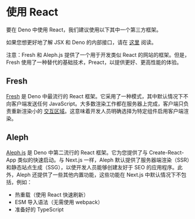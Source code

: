 # 使用 React

要在 Deno 中使用 React，我们建议使用以下其中一个第三方框架。

如果您想更好地了解 JSX 和 Deno 的内部接口，请在 [这里](../advanced/jsx_dom)
阅读。

注意：Fresh 和 Aleph.js 提供了一个用于开发类似 React 的网站的框架。但是，Fresh
使用了一种替代的基础技术，Preact，以提供更好、更高性能的体验。

## Fresh

[Fresh](https://fresh.deno.dev/) 是 Deno 中最流行的 React
框架。它采用了一种模式，其中默认情况下不向客户端发送任何
JavaScript。大多数渲染工作都在服务器上完成，客户端只负责重新渲染小的
[交互区域](https://jasonformat.com/islands-architecture/)。这意味着开发人员明确选择为特定组件启用客户端渲染。

## Aleph

[Aleph.js](https://alephjs.org/docs/get-started) 是 Deno 中第二流行的 React
框架。它为您提供了与 Create-React-App 类似的快速启动。与 Next.js 一样，Aleph
默认提供了服务器端渲染（SSR）和静态站点生成（SSG），以使开发人员能够创建友好于
SEO 的应用程序。此外，Aleph 还提供了一些其他内置功能，这些功能在 Next.js
中默认情况下不包括，例如：

- 热重载（使用 React 快速刷新）
- ESM 导入语法（无需使用 webpack）
- 准备好的 TypeScript

